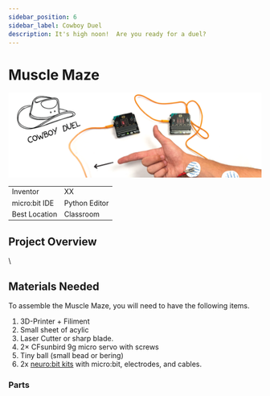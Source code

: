 ```yaml
---
sidebar_position: 6
sidebar_label: Cowboy Duel
description: It's high noon!  Are you ready for a duel?
---
```


# Muscle Maze #
![Muscle Maze](./np_cd_00.png)

|     |       |
|--------------|--------------
| Inventor     | XX             
| micro:bit IDE     | Python Editor
| Best Location     | Classroom

## Project Overview ##
\
## Materials Needed  ##

To assemble the Muscle Maze, you will need to have the following items.

1. 3D-Printer + Filiment
2. Small sheet of acylic
3. Laser Cutter or sharp blade. 
4. 2× CFsunbird 9g micro servo with screws
5. Tiny ball (small bead or bering) 
6. 2x [neuro:bit kits](../../) with micro:bit, electrodes, and cables.

### Parts ###
